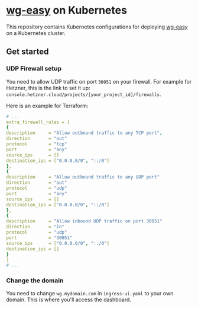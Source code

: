 # [wg-easy](https://github.com/wg-easy/wg-easy) on Kubernetes

This repository contains Kubernetes configurations for deploying [wg-easy](https://github.com/wg-easy/wg-easy) on a Kubernetes cluster.

## Get started

### UDP Firewall setup

You need to allow UDP traffic on port `30051` on your firewall. For example for Hetzner, this is the link to set it up: `console.hetzner.cloud/projects/[your_project_id]/firewalls`.

Here is an example for Terraform:

```yaml
# ...
extra_firewall_rules = [
{
description     = "Allow outbound traffic to any TCP port",
direction       = "out"
protocol        = "tcp"
port            = "any"
source_ips      = []
destination_ips = ["0.0.0.0/0", "::/0"]
},
{
description     = "Allow outbound traffic to any UDP port"
direction       = "out"
protocol        = "udp"
port            = "any"
source_ips      = []
destination_ips = ["0.0.0.0/0", "::/0"]
},
{
description     = "Allow inbound UDP traffic on port 30051"
direction       = "in"
protocol        = "udp"
port            = "30051"
source_ips      = ["0.0.0.0/0", "::/0"]
destination_ips = []
}
]
# ...
```

### Change the domain

You need to change `wg.mydomain.com` in `ingress-ui.yaml` to your own domain. This is where you'll access the dashboard.
